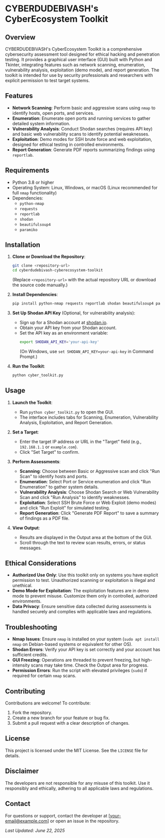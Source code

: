 # CYBERDUDEBIVASH's CyberEcosystem Toolkit

## Overview
CYBERDUDEBIVASH's CyberEcosystem Toolkit is a comprehensive cybersecurity assessment tool designed for ethical hacking and penetration testing. It provides a graphical user interface (GUI) built with Python and Tkinter, integrating features such as network scanning, enumeration, vulnerability analysis, exploitation (demo mode), and report generation. The toolkit is intended for use by security professionals and researchers with explicit permission to test target systems.

## Features
- **Network Scanning**: Perform basic and aggressive scans using `nmap` to identify hosts, open ports, and services.
- **Enumeration**: Enumerate open ports and running services to gather detailed system information.
- **Vulnerability Analysis**: Conduct Shodan searches (requires API key) and basic web vulnerability scans to identify potential weaknesses.
- **Exploitation**: Demo modes for SSH brute force and web exploitation, designed for ethical testing in controlled environments.
- **Report Generation**: Generate PDF reports summarizing findings using `reportlab`.

## Requirements
- Python 3.8 or higher
- Operating System: Linux, Windows, or macOS (Linux recommended for full `nmap` functionality)
- Dependencies:
  - `python-nmap`
  - `requests`
  - `reportlab`
  - `shodan`
  - `beautifulsoup4`
  - `paramiko`

## Installation
1. **Clone or Download the Repository**:
   ```bash
   git clone <repository-url>
   cd cyberdudebivash-cyberecosystem-toolkit
   ```
   (Replace `<repository-url>` with the actual repository URL or download the source code manually.)

2. **Install Dependencies**:
   ```bash
   pip install python-nmap requests reportlab shodan beautifulsoup4 paramiko
   ```

3. **Set Up Shodan API Key** (Optional, for vulnerability analysis):
   - Sign up for a Shodan account at [shodan.io](https://www.shodan.io/).
   - Obtain your API key from your Shodan account.
   - Set the API key as an environment variable:
     ```bash
     export SHODAN_API_KEY='your-api-key'
     ```
     (On Windows, use `set SHODAN_API_KEY=your-api-key` in Command Prompt.)

4. **Run the Toolkit**:
   ```bash
   python cyber_toolkit.py
   ```

## Usage
1. **Launch the Toolkit**:
   - Run `python cyber_toolkit.py` to open the GUI.
   - The interface includes tabs for Scanning, Enumeration, Vulnerability Analysis, Exploitation, and Report Generation.

2. **Set a Target**:
   - Enter the target IP address or URL in the "Target" field (e.g., `192.168.1.1` or `example.com`).
   - Click "Set Target" to confirm.

3. **Perform Assessments**:
   - **Scanning**: Choose between Basic or Aggressive scan and click "Run Scan" to identify hosts and ports.
   - **Enumeration**: Select Port or Service enumeration and click "Run Enumeration" to gather system details.
   - **Vulnerability Analysis**: Choose Shodan Search or Web Vulnerability Scan and click "Run Analysis" to identify weaknesses.
   - **Exploitation**: Select SSH Brute Force or Web Exploit (demo modes) and click "Run Exploit" for simulated testing.
   - **Report Generation**: Click "Generate PDF Report" to save a summary of findings as a PDF file.

4. **View Output**:
   - Results are displayed in the Output area at the bottom of the GUI.
   - Scroll through the text to review scan results, errors, or status messages.

## Ethical Considerations
- **Authorized Use Only**: Use this toolkit only on systems you have explicit permission to test. Unauthorized scanning or exploitation is illegal and unethical.
- **Demo Mode for Exploitation**: The exploitation features are in demo mode to prevent misuse. Customize them only in controlled, authorized environments.
- **Data Privacy**: Ensure sensitive data collected during assessments is handled securely and complies with applicable laws and regulations.

## Troubleshooting
- **Nmap Issues**: Ensure `nmap` is installed on your system (`sudo apt install nmap` on Debian-based systems or equivalent for other OS).
- **Shodan Errors**: Verify your API key is set correctly and your account has sufficient credits.
- **GUI Freezing**: Operations are threaded to prevent freezing, but high-intensity scans may take time. Check the Output area for progress.
- **Permission Errors**: Run the script with elevated privileges (`sudo`) if required for certain `nmap` scans.

## Contributing
Contributions are welcome! To contribute:
1. Fork the repository.
2. Create a new branch for your feature or bug fix.
3. Submit a pull request with a clear description of changes.

## License
This project is licensed under the MIT License. See the `LICENSE` file for details.

## Disclaimer
The developers are not responsible for any misuse of this toolkit. Use it responsibly and ethically, adhering to all applicable laws and regulations.

## Contact
For questions or support, contact the developer at [your-email@example.com] or open an issue in the repository.

*Last Updated: June 22, 2025*